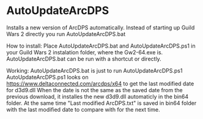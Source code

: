 # AutoUpdateArcDPS
Installs a new version of ArcDPS automatically.
Instead of starting up Guild Wars 2 directly you run AutoUpdateArcDPS.bat

How to install:
Place AutoUpdateArcDPS.bat and AutoUpdateArcDPS.ps1 in your Guild Wars 2 instalation folder, where the Gw2-64.exe is.
AutoUpdateArcDPS.bat can be run with a shortcut or directly.

Working:
AutoUpdateArcDPS.bat is just to run AutoUpdateArcDPS.ps1
AutoUpdateArcDPS.ps1 looks on https://www.deltaconnected.com/arcdps/x64 to get the last modified date for d3d9.dll
When the date is not the same as the saved date from the previous download, it installes the new d3d9.dll automaticly in the bin64 folder.
At the same time "Last modified ArcDPS.txt" is saved in bin64 folder with the last modified date to compare with for the next time.
